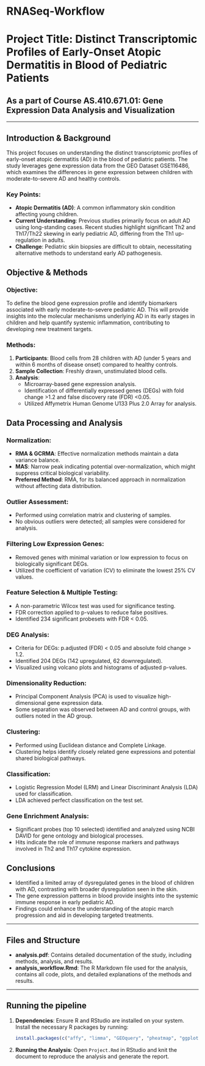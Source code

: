 # RNASeq-Workflow

# Project Title: Distinct Transcriptomic Profiles of Early-Onset Atopic Dermatitis in Blood of Pediatric Patients
## As a part of Course AS.410.671.01: Gene Expression Data Analysis and Visualization
---

## Introduction & Background

This project focuses on understanding the distinct transcriptomic profiles of early-onset atopic dermatitis (AD) in the blood of pediatric patients. The study leverages gene expression data from the GEO Dataset GSE116486, which examines the differences in gene expression between children with moderate-to-severe AD and healthy controls.

### Key Points:

- **Atopic Dermatitis (AD)**: A common inflammatory skin condition affecting young children.
- **Current Understanding**: Previous studies primarily focus on adult AD using long-standing cases. Recent studies highlight significant Th2 and Th17/Th22 skewing in early pediatric AD, differing from the Th1 up-regulation in adults.
- **Challenge**: Pediatric skin biopsies are difficult to obtain, necessitating alternative methods to understand early AD pathogenesis.

## Objective & Methods

### Objective:

To define the blood gene expression profile and identify biomarkers associated with early moderate-to-severe pediatric AD. This will provide insights into the molecular mechanisms underlying AD in its early stages in children and help quantify systemic inflammation, contributing to developing new treatment targets.

### Methods:

1. **Participants**: Blood cells from 28 children with AD (under 5 years and within 6 months of disease onset) compared to healthy controls.
2. **Sample Collection**: Freshly drawn, unstimulated blood cells.
3. **Analysis**:
   - Microarray-based gene expression analysis.
   - Identification of differentially expressed genes (DEGs) with fold change >1.2 and false discovery rate (FDR) <0.05.
   - Utilized Affymetrix Human Genome U133 Plus 2.0 Array for analysis.

## Data Processing and Analysis

### Normalization:

- **RMA & GCRMA**: Effective normalization methods maintain a data variance balance.
- **MAS**: Narrow peak indicating potential over-normalization, which might suppress critical biological variability.
- **Preferred Method**: RMA, for its balanced approach in normalization without affecting data distribution.

### Outlier Assessment:

- Performed using correlation matrix and clustering of samples.
- No obvious outliers were detected; all samples were considered for analysis.

### Filtering Low Expression Genes:

- Removed genes with minimal variation or low expression to focus on biologically significant DEGs.
- Utilized the coefficient of variation (CV) to eliminate the lowest 25% CV values.

### Feature Selection & Multiple Testing:

- A non-parametric Wilcox test was used for significance testing.
- FDR correction applied to p-values to reduce false positives.
- Identified 234 significant probesets with FDR < 0.05.

### DEG Analysis:

- Criteria for DEGs: p.adjusted (FDR) < 0.05 and absolute fold change > 1.2.
- Identified 204 DEGs (142 upregulated, 62 downregulated).
- Visualized using volcano plots and histograms of adjusted p-values.

### Dimensionality Reduction:

- Principal Component Analysis (PCA) is used to visualize high-dimensional gene expression data.
- Some separation was observed between AD and control groups, with outliers noted in the AD group.

### Clustering:

- Performed using Euclidean distance and Complete Linkage.
- Clustering helps identify closely related gene expressions and potential shared biological pathways.

### Classification:

- Logistic Regression Model (LRM) and Linear Discriminant Analysis (LDA) used for classification.
- LDA achieved perfect classification on the test set.

### Gene Enrichment Analysis:

- Significant probes (top 10 selected) identified and analyzed using NCBI DAVID for gene ontology and biological processes.
- Hits indicate the role of immune response markers and pathways involved in Th2 and Th17 cytokine expression.

## Conclusions

- Identified a limited array of dysregulated genes in the blood of children with AD, contrasting with broader dysregulation seen in the skin.
- The gene expression patterns in blood provide insights into the systemic immune response in early pediatric AD.
- Findings could enhance the understanding of the atopic march progression and aid in developing targeted treatments.

---

## Files and Structure

- **analysis.pdf**: Contains detailed documentation of the study, including methods, analysis, and results.
- **analysis_workflow.Rmd**: The R Markdown file used for the analysis, contains all code, plots, and detailed explanations of the methods and results.

---

## Running the pipeline

1. **Dependencies**: Ensure R and RStudio are installed on your system. Install the necessary R packages by running:
   ```R
   install.packages(c("affy", "limma", "GEOquery", "pheatmap", "ggplot2", "dplyr"))
   ```
3. **Running the Analysis**: Open `Project.Rmd` in RStudio and knit the document to reproduce the analysis and generate the report.
